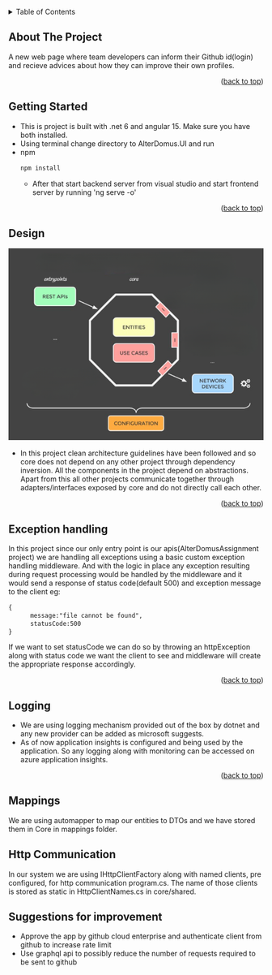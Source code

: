 <a name="readme-top"></a>
<!-- TABLE OF CONTENTS -->
<details>
  <summary>Table of Contents</summary>
  <ol>
    <li><a href="#about-the-project">About The Project</a></li>
    <li><a href="#design">Design</a></li>
    <li><a href="#exception-handling">Exception handling</a></li>
    <li><a href="#logging">Logging</a></li>
    <li><a href="#mappings">Mappings</a></li>
    <li><a href="#http-communication">Http Communication</a></li>
    <li><a href="#suggestions-for-improvement">Suggestions for improvement</a></li>
  </ol>
</details>



<!-- ABOUT THE PROJECT -->
## About The Project

A new web page where team developers can inform their Github id(login) and recieve advices about how they can improve their own profiles.

<p align="right">(<a href="#readme-top">back to top</a>)</p>

<!-- GETTING STARTED -->
## Getting Started

* This is project is built with .net 6 and angular 15. Make sure you have both installed.
* Using terminal change directory to AlterDomus.UI and run
* npm
  ```sh
  npm install 
  ```
  * After that start backend server from visual studio and start frontend server by running 'ng serve -o'

<p align="right">(<a href="#readme-top">back to top</a>)</p>


## Design
![My Image](design.png)

* In this project clean architecture guidelines have been followed and so core does not depend on any other project through dependency inversion. All the components in the project depend on abstractions. Apart from this all other projects communicate together through adapters/interfaces exposed by core and do not directly call each other.

<p align="right">(<a href="#readme-top">back to top</a>)</p>


## Exception handling

In this project since our only entry point is our apis(AlterDomusAssignment project) we are handling all exceptions using a basic custom exception handling middleware. And with the logic in place any exception resulting during request processing would be handled by the middleware and it would send a response of status code(default 500) and exception message to the client eg:
```
{
      message:"file cannot be found",
      statusCode:500
}
```
If we want to set statusCode we can do so by throwing an httpException along with status code we want the client to see and middleware will create the appropriate response accordingly.
<p align="right">(<a href="#readme-top">back to top</a>)</p>


## Logging

* We are using logging mechanism provided out of the box by dotnet and any new provider can be added as microsoft suggests.
* As of now application insights is configured and being used by the application. So any logging along with monitoring can be accessed on azure application insights.
<p align="right">(<a href="#readme-top">back to top</a>)</p>

## Mappings
We are using automapper to map our entities to DTOs and we have stored them in Core in mappings folder.

## Http Communication
In our system we are using IHttpClientFactory along with named clients, pre configured, for http communication program.cs. The name of those clients is stored as static in HttpClientNames.cs in core/shared.

## Suggestions for improvement
* Approve the app by github cloud enterprise and authenticate client from github to increase rate limit
* Use graphql api to possibly reduce the number of requests required to be sent to github 
